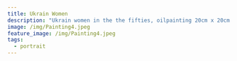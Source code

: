 ```yaml
---
title: Ukrain Women
description: "Ukrain women in the the fifties, oilpainting 20cm x 20cm. "
image: /img/Painting4.jpeg
feature_image: /img/Painting4.jpeg
tags:
  - portrait
---
```

